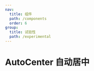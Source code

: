 ```yaml
---
nav:
  title: 组件
  path: /components
  order: 6
group:
  title: 试验性
  path: /experimental
---
```


# AutoCenter 自动居中

<code src="./demos/demo1.tsx"></code>
